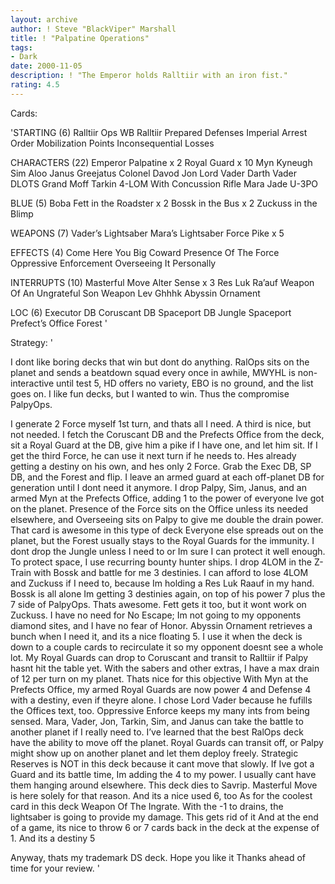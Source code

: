 ```yaml
---
layout: archive
author: ! Steve "BlackViper" Marshall
title: ! "Palpatine Operations"
tags:
- Dark
date: 2000-11-05
description: ! "The Emperor holds Ralltiir with an iron fist."
rating: 4.5
---
```

Cards: 

'STARTING (6)
Ralltiir Ops
WB Ralltiir
Prepared Defenses
Imperial Arrest Order
Mobilization Points
Inconsequential Losses

CHARACTERS (22)
Emperor Palpatine x 2
Royal Guard x 10
Myn Kyneugh
Sim Aloo
Janus Greejatus
Colonel Davod Jon
Lord Vader
Darth Vader DLOTS
Grand Moff Tarkin
4-LOM With Concussion Rifle
Mara Jade
U-3PO

BLUE (5)
Boba Fett in the Roadster x 2
Bossk in the Bus x 2
Zuckuss in the Blimp

WEAPONS (7)
Vader’s Lightsaber
Mara’s Lightsaber
Force Pike x 5

EFFECTS (4)
Come Here You Big Coward
Presence Of The Force
Oppressive Enforcement
Overseeing It Personally

INTERRUPTS (10)
Masterful Move
Alter
Sense x 3
Res Luk Ra’auf
Weapon Of An Ungrateful Son
Weapon Lev
Ghhhk
Abyssin Ornament

LOC (6)
Executor DB
Coruscant DB
Spaceport DB
Jungle
Spaceport Prefect’s Office
Forest '

Strategy: '

I dont like boring decks that win but dont do anything. RalOps sits on the planet and sends a beatdown squad every once in awhile, MWYHL is non-interactive until test 5, HD offers no variety, EBO is no ground, and the list goes on. I like fun decks, but I wanted to win. Thus the compromise PalpyOps.

I generate 2 Force myself 1st turn, and thats all I need. A third is nice, but not needed. I fetch the Coruscant DB and the Prefects Office from the deck, sit a Royal Guard at the DB, give him a pike if I have one, and let him sit. If I get the third Force, he can use it next turn if he needs to. Hes already getting a destiny on his own, and hes only 2 Force. Grab the Exec DB, SP DB, and the Forest and flip. I leave an armed guard at each off-planet DB for generation until I dont need it anymore.
I drop Palpy, Sim, Janus, and an armed Myn at the Prefects Office, adding 1 to the power of everyone Ive got on the planet. Presence of the Force sits on the Office unless its needed elsewhere, and Overseeing sits on Palpy to give me double the drain power. That card is awesome in this type of deck Everyone else spreads out on the planet, but the Forest usually stays to the Royal Guards for the immunity. I dont drop the Jungle unless I need to or Im sure I can protect it well enough.
To protect space, I use recurring bounty hunter ships. I drop 4LOM in the Z-Train with Bossk and battle for me 3 destinies. I can afford to lose 4LOM and Zuckuss if I need to, because Im holding a Res Luk Raauf in my hand. Bossk is all alone Im getting 3 destinies again, on top of his power 7 plus the 7 side of PalpyOps. Thats awesome. Fett gets it too, but it wont work on Zuckuss.
I have no need for No Escape; Im not going to my opponents diamond sites, and I have no fear of Honor. Abyssin Ornament retrieves a bunch when I need it, and its a nice floating 5. I use it when the deck is down to a couple cards to recirculate it so my opponent doesnt see a whole lot. My Royal Guards can drop to Coruscant and transit to Ralltiir if Palpy hasnt hit the table yet. With the sabers and other extras, I have a max drain of 12 per turn on my planet. Thats nice for this objective
With Myn at the Prefects Office, my armed Royal Guards are now power 4 and Defense 4 with a destiny, even if theyre alone. I chose Lord Vader because he fufills the Offices text, too. Oppressive Enforce keeps my many ints from being sensed.
Mara, Vader, Jon, Tarkin, Sim, and Janus can take the battle to another planet if I really need to. I’ve learned that the best RalOps deck have the ability to move off the planet. Royal Guards can transit off, or Palpy might show up on another planet and let them deploy freely.
Strategic Reserves is NOT in this deck because it cant move that slowly. If Ive got a Guard and its battle time, Im adding the 4 to my power. I usually cant have them hanging around elsewhere.
This deck dies to Savrip. Masterful Move is here solely for that reason. And its a nice used 6, too As for the coolest card in this deck Weapon Of The Ingrate. With the -1 to drains, the lightsaber is going to provide my damage. This gets rid of it And at the end of a game, its nice to throw 6 or 7 cards back in the deck at the expense of 1. And its a destiny 5

Anyway, thats my trademark DS deck. Hope you like it Thanks ahead of time for your review.   '